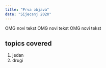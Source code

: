 ```yaml
---
title: "Prva objava"
date: "Sijecanj 2020"
--- 
```


OMG novi tekst OMG novi tekst OMG novi tekst

## topics covered

1. jedan
2. drugi
